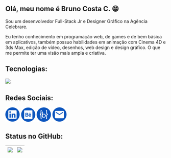 <h2> Olá, meu nome é Bruno Costa C. 😁</h2> 

<div>      
  <p>Sou um desenvolvedor Full-Stack Jr e Designer Gráfico na Agência Celebrare.  
    
  Eu tenho conhecimento em programação web, de games e de bem básica em aplicativos, também possuo habilidades em animação com Cinema 4D e 3ds Max, edição de vídeo, desenhos, web design e design gráfico. O que me permite ter uma visão mais ampla e criativa.</p>
</div>
  
<div>
  <h2>Tecnologias:</h2>  
  
  <div style="display: inline_block">
    <img src="https://devicons.dev.br/icons?icon=HTML,CSS,JavaScript,React,NextJs,Sass,StyledComponents,TailwindCSS,Bootstrap,TypeScript,Git,PHP,Python,Figma,Photoshop,Illustrator&size=35&theme=dark&perline=14">   
  </div> 
</div>   

<div>
  <h2>Redes Sociais:</h2>  
    <a href="http://linkedin.com/in/brunocostac" target="_blank"><img style="width: 45px; height: 45px;" src="./Images/ICON/Linkedin.svg" target="_blank"></a>  
    <a href="https://www.behance.net/ibrunoc/" target="_blank"><img style="width: 45px; height: 45px;" src="./Images/ICON/Behance.svg" target="_blank"></a>      
    <a href="https://www.brunoc.dev/"><img style="width: 45px; height: 45px;" src="./Images/ICON/Website.svg" target="_blank"></a>
    <a href="mailto:bruno.costa.c06@gmail.com"><img style="width: 45px; height: 45px;" src="./Images/ICON/Mail.svg" target="_blank"></a>
</div>

<div>
<h2>Status no GitHub:</h2> 
  
<div align="left">
       
   | ![](https://github-readme-stats.vercel.app/api?username=ibrunoc&show_icons=true&theme=transparent&hide_border=true&card_width=470px ) | [![](https://github-readme-stats.vercel.app/api/top-langs/?username=ibrunoc&layout=compact&theme=transparent&hide_border=true&card_width=470px&langs_count=8)](https://github.com/ibrunoc/github-readme-stats) |
  | :-: | :-: |
  
</div>
</div>
